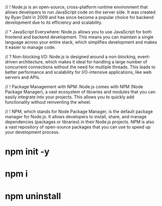 // ! Node.js is an open-source, cross-platform runtime environment that allows developers to run JavaScript code on the server side. It was created by Ryan Dahl in 2009 and has since become a popular choice for backend development due to its efficiency and scalability.

// \* JavaScript Everywhere: Node.js allows you to use JavaScript for both frontend and backend development. This means you can maintain a single language across your entire stack, which simplifies development and makes it easier to manage code.

// ? Non-blocking I/O: Node.js is designed around a non-blocking, event-driven architecture, which makes it ideal for handling a large number of concurrent connections without the need for multiple threads. This leads to better performance and scalability for I/O-intensive applications, like web servers and APIs.

// ! Package Management with NPM: Node.js comes with NPM (Node Package Manager), a vast ecosystem of libraries and modules that you can easily integrate into your projects. This allows you to quickly add functionality without reinventing the wheel.

// ! NPM, which stands for Node Package Manager, is the default package manager for Node.js. It allows developers to install, share, and manage dependencies (packages or libraries) in their Node.js projects. NPM is also a vast repository of open-source packages that you can use to speed up your development process.

# npm init -y

# npm i <package-name>

# npm uninstall <package-name>

